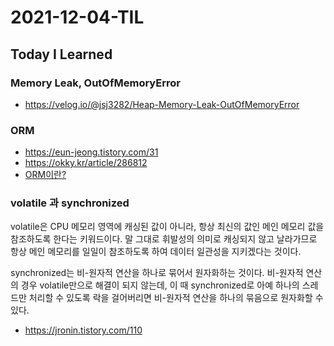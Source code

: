 # 2021-12-04-TIL

## Today I Learned

### Memory Leak, OutOfMemoryError

- https://velog.io/@jsj3282/Heap-Memory-Leak-OutOfMemoryError

### ORM

- https://eun-jeong.tistory.com/31
- https://okky.kr/article/286812
- [ORM이란?](https://velog.io/@alskt0419/ORM%EC%97%90-%EB%8C%80%ED%95%B4%EC%84%9C...-iek4f0o3fg)


### volatile 과 synchronized

volatile은 CPU 메모리 영역에 캐싱된 값이 아니라, 항상 최신의 값인 메인 메모리 값을 참조하도록 한다는 키워드이다. 말 그대로 휘발성의 의미로 캐싱되지 않고 날라가므로 항상 메인 메모리를 일일이 참조하도록 하여 데이터 일관성을 지키겠다는 것이다.

synchronized는 비-원자적 연산을 하나로 묶어서 원자화하는 것이다. 비-원자적 연산의 경우 volatile만으로 해결이 되지 않는데, 이 때 synchronized로 아예 하나의 스레드만 처리할 수 있도록 락을 걸어버리면 비-원자적 연산을 하나의 묶음으로 원자화할 수 있다.

- https://jronin.tistory.com/110